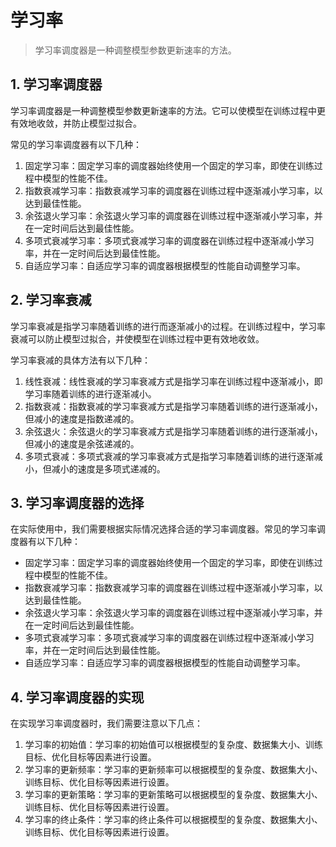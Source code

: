 # 学习率

> 学习率调度器是一种调整模型参数更新速率的方法。

## 1. 学习率调度器

学习率调度器是一种调整模型参数更新速率的方法。它可以使模型在训练过程中更有效地收敛，并防止模型过拟合。

常见的学习率调度器有以下几种：

1. 固定学习率：固定学习率的调度器始终使用一个固定的学习率，即使在训练过程中模型的性能不佳。
2. 指数衰减学习率：指数衰减学习率的调度器在训练过程中逐渐减小学习率，以达到最佳性能。
3. 余弦退火学习率：余弦退火学习率的调度器在训练过程中逐渐减小学习率，并在一定时间后达到最佳性能。
4. 多项式衰减学习率：多项式衰减学习率的调度器在训练过程中逐渐减小学习率，并在一定时间后达到最佳性能。
5. 自适应学习率：自适应学习率的调度器根据模型的性能自动调整学习率。

## 2. 学习率衰减

学习率衰减是指学习率随着训练的进行而逐渐减小的过程。在训练过程中，学习率衰减可以防止模型过拟合，并使模型在训练过程中更有效地收敛。

学习率衰减的具体方法有以下几种：

1. 线性衰减：线性衰减的学习率衰减方式是指学习率在训练过程中逐渐减小，即学习率随着训练的进行逐渐减小。
2. 指数衰减：指数衰减的学习率衰减方式是指学习率随着训练的进行逐渐减小，但减小的速度是指数递减的。
3. 余弦退火：余弦退火的学习率衰减方式是指学习率随着训练的进行逐渐减小，但减小的速度是余弦递减的。
4. 多项式衰减：多项式衰减的学习率衰减方式是指学习率随着训练的进行逐渐减小，但减小的速度是多项式递减的。


## 3. 学习率调度器的选择

在实际使用中，我们需要根据实际情况选择合适的学习率调度器。常见的学习率调度器有以下几种：   

- 固定学习率：固定学习率的调度器始终使用一个固定的学习率，即使在训练过程中模型的性能不佳。
- 指数衰减学习率：指数衰减学习率的调度器在训练过程中逐渐减小学习率，以达到最佳性能。
- 余弦退火学习率：余弦退火学习率的调度器在训练过程中逐渐减小学习率，并在一定时间后达到最佳性能。
- 多项式衰减学习率：多项式衰减学习率的调度器在训练过程中逐渐减小学习率，并在一定时间后达到最佳性能。
- 自适应学习率：自适应学习率的调度器根据模型的性能自动调整学习率。


## 4. 学习率调度器的实现

在实现学习率调度器时，我们需要注意以下几点：

1. 学习率的初始值：学习率的初始值可以根据模型的复杂度、数据集大小、训练目标、优化目标等因素进行设置。
2. 学习率的更新频率：学习率的更新频率可以根据模型的复杂度、数据集大小、训练目标、优化目标等因素进行设置。
3. 学习率的更新策略：学习率的更新策略可以根据模型的复杂度、数据集大小、训练目标、优化目标等因素进行设置。
4. 学习率的终止条件：学习率的终止条件可以根据模型的复杂度、数据集大小、训练目标、优化目标等因素进行设置。
